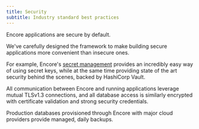 ```yaml
---
title: Security
subtitle: Industry standard best practices
---
```


Encore applications are secure by default.

We've carefully designed the framework to make building secure applications
more convenient than insecure ones.

For example, Encore's [secret management](/docs/how-to/secrets) provides
an incredibly easy way of using secret keys, while at the same time providing
state of the art security behind the scenes, backed by HashiCorp Vault.

All communication between Encore and running applications leverage
mutual TLSv1.3 connections, and all database access is similarly encrypted
with certificate validation and strong security credentials.

Production databases provisioned through Encore with major cloud providers
provide managed, daily backups.
